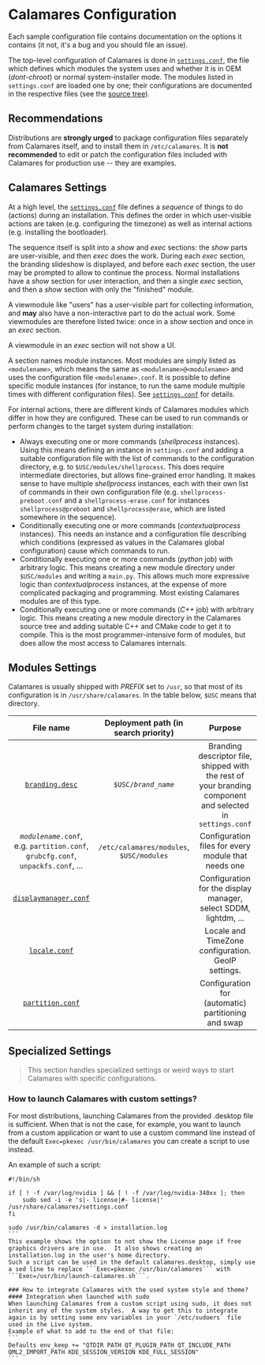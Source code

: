 # Calamares Configuration

Each sample configuration file contains documentation on the options it
contains (it not, it's a bug and you should file an issue).

The top-level configuration of Calamares is done in
[`settings.conf`][settings.conf], the file which defines which modules
the system uses and whether it is in OEM (*dont-chroot*) or normal
system-installer mode. The modules listed in `settings.conf`
are loaded one by one; their configurations are documented in
the respective files (see the [source tree][modules]).

## Recommendations

Distributions are **strongly urged** to package configuration files
separately from Calamares itself, and to install them in `/etc/calamares`.
It is **not recommended** to edit or patch the configuration files
included with Calamares for production use -- they are examples.

## Calamares Settings

At a high level, the [`settings.conf`][settings.conf]
file defines a *sequence* of things
to do (actions) during an installation. This defines the order in which
user-visible actions are taken (e.g. configuring the timezone) as well as
internal actions (e.g. installing the bootloader).

The sequence itself is split into a *show* and *exec* sections:
the *show* parts are user-visible, and then *exec* does the work.
During each *exec* section, the branding slideshow is displayed,
and before each *exec* section, the user may be prompted to
allow to continue the process. Normal installations have a
*show* section for user interaction, and then a single *exec* section,
and then a *show* section with only the "finished" module.

A viewmodule like "users" has a user-visible part for collecting
information, and **may** also have a non-interactive part to do the actual
work. Some viewmodules are therefore listed twice: once in a *show*
section and once in an *exec* section.

A viewmodule in an *exec* section will not show a UI.

A section names module instances. Most modules are simply
listed as `<modulename>`, which means the same as `<modulename>@<modulename>`
and uses the configuration file `<modulename>.conf`. It is possible
to define specific module instances (for instance, to run the same
module multiple times with different configuration files).
See [`settings.conf`][settings.conf] for details.

For internal actions, there are different kinds of Calamares modules
which differ in how they are configured. These can be used to run
commands or perform changes to the target system during installation:
 - Always executing one or more commands (*shellprocess* instances).
   Using this means defining an instance in `settings.conf` and
   adding a suitable configuration file with the list of commands
   to the configuration directory, e.g. to `$USC/modules/shellprocess`.
   This does require intermediate directories, but allows fine-grained
   error handling. It makes sense to have multiple *shellprocess*
   instances, each with their own list of commands in their own
   configuration file (e.g. `shellprocess-preboot.conf` and a
   `shellprocess-erase.conf` for instances `shellprocess@preboot`
   and `shellprocess@erase`, which are listed somewhere in the sequence).
 - Conditionally executing one or more commands (*contextualprocess*
   instances). This needs an instance and a configuration file
   describing which conditions (expressed as values in the Calamares
   global configuration) cause which commands to run.
 - Conditionally executing one or more commands (*python* job)
   with arbitrary logic. This means creating a new module directory
   under `$USC/modules` and writing a `main.py`. This allows much
   more expressive logic than *contextualprocess* instances, at
   the expense of more complicated packaging and programming.
   Most existing Calamares modules are of this type.
 - Conditionally executing one or more commands (*C++* job)
   with arbitrary logic. This means creating a new module directory
   in the Calamares source tree and adding suitable C++ and CMake
   code to get it to compile. This is the most programmer-intensive
   form of modules, but does allow the most access to Calamares
   internals.

## Modules Settings

Calamares is usually shipped with *PREFIX* set to `/usr`,
so that most of its configuration is in `/usr/share/calamares`.
In the table below, `$USC` means that directory.

| File name | Deployment path (in search priority) | Purpose |
|:---------:|:------------------------------------:|:-------:|
| [`branding.desc`][branding.desc] | `$USC/`_`brand_name`_ | Branding descriptor file, shipped with the rest of your branding component and selected in `settings.conf` |
| _`modulename`_`.conf`, e.g. `partition.conf`, `grubcfg.conf`, `unpackfs.conf`, ... | `/etc/calamares/modules`, `$USC/modules` | Configuration files for every module that needs one |
| [`displaymanager.conf`][displaymanager.conf] | | Configuration for the display manager, select SDDM, lightdm, ... |
| [`locale.conf`][locale.conf] | | Locale and TimeZone configuration. GeoIP settings. |
| [`partition.conf`][partition.conf] | | Configuration for (automatic) partitioning and swap |

[modules]: https://github.com/calamares/calamares/blob/master/src/modules
[settings.conf]: https://github.com/calamares/calamares/blob/master/settings.conf
[branding.desc]: https://github.com/calamares/calamares/blob/master/src/branding/default/branding.desc
[displaymanager.conf]: https://github.com/calamares/calamares/blob/master/src/modules/displaymanager/displaymanager.conf
[locale.conf]: https://github.com/calamares/calamares/blob/master/src/modules/locale/locale.conf
[partition.conf]: https://github.com/calamares/calamares/blob/master/src/modules/partition/partition.conf



## Specialized Settings

> This section handles specialized settings or weird
> ways to start Calamares with specific configurations.

### How to launch Calamares with custom settings?
For most distributions, launching Calamares from the provided .desktop file is sufficient.  When that is not the case, for example, you want to launch from a custom application or want to use a custom command line instead of the default ```Exec=pkexec /usr/bin/calamares``` you can create a script to use instead.

An example of such a script:

````
#!/bin/sh

if [ ! -f /var/log/nvidia ] && [ ! -f /var/log/nvidia-340xx ]; then
    sudo sed -i -e 's|- license|#- license|' /usr/share/calamares/settings.conf
fi

sudo /usr/bin/calamares -d > installation.log
```
This example shows the option to not show the License page if free graphics drivers are in use.  It also shows creating an installation.log in the user's home directory.
Such a script can be used in the default calamares.desktop, simply use a sed line to replace ```Exec=pkexec /usr/bin/calamares``` with ```Exec=/usr/bin/launch-calamares.sh```.

### How to integrate Calamares with the used system style and theme?
#### Integration when launched with sudo
When launching Calamares from a custom script using sudo, it does not inherit any of the system styles.  A way to get this to integrate again is by setting some env variables in your `/etc/sudoers` file used in the Live system.
Example of what to add to the end of that file:
```
Defaults env_keep += "QTDIR PATH QT_PLUGIN_PATH QT_INCLUDE_PATH QML2_IMPORT_PATH KDE_SESSION_VERSION KDE_FULL_SESSION"
```
